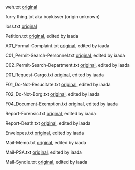 weh.txt [original](https://github.com/Moomoobeef/ss14-forms-txt/blob/master/Fun/Lizard%20Jumpscare.txt)

furry thing.txt aka boykisser (origin unknown)

loss.txt [original](https://github.com/Moomoobeef/ss14-forms-txt/blob/master/Fun/Loss.txt)

Petition.txt [original](https://github.com/Moomoobeef/ss14-forms-txt/blob/master/Practical-Forms/Petition.txt), edited by iaada

A01_Formal-Complaint.txt [original](https://github.com/Moomoobeef/ss14-forms-txt/blob/master/Practical-Forms/Formal%20Complaint%20Form.txt), edited by iaada

C01_Permit-Search-Personnel.txt [original](https://github.com/Moomoobeef/ss14-forms-txt/blob/master/Legal-Forms/Space%20Law%20%26%20SOP/Personnel%20Search%20Warrant.txt), edited by iaada

C02_Permit-Search-Department.txt [original](https://github.com/Moomoobeef/ss14-forms-txt/blob/master/Legal-Forms/Space%20Law%20%26%20SOP/Department%20Search%20Warrant.txt), edited by iaada

D01_Request-Cargo.txt [original](https://github.com/Moomoobeef/ss14-forms-txt/blob/master/Practical-Forms/Cargo%20Request%20Form.txt), edited by iaada

F01_Do-Not-Resucitate.txt [original](https://github.com/Moomoobeef/ss14-forms-txt/blob/master/Legal-Forms/Space%20Law%20%26%20SOP/DNR.txt), edited by iaada

F02_Do-Not-Borg.txt [original](https://github.com/Moomoobeef/ss14-forms-txt/blob/master/Fun/Do%20Not%20Borg%20Form.txt), edited by iaada

F04_Document-Exemption.txt [original](https://github.com/Moomoobeef/ss14-forms-txt/blob/master/Fun/Document%20Exception%20Form.txt), edited by iaada

Report-Forensic.txt [original](https://github.com/Moomoobeef/ss14-forms-txt/blob/master/Legal-Forms/Det%20Forms/Forensic%20Crime%20Report.txt), edited by iaada

Report-Death.txt [original](https://github.com/Moomoobeef/ss14-forms-txt/blob/master/Legal-Forms/Det%20Forms/Forensic%20Death%20Report.txt), edited by iaada

Envelopes.txt [original](https://github.com/Moomoobeef/ss14-forms-txt/tree/master/Envelope%20Templates), edited by iaada

Mail-Memo.txt [original](https://github.com/Moomoobeef/ss14-forms-txt/blob/master/General-Headers-Footers/memo.txt), edited by iaada

Mail-PSA.txt [original](https://github.com/Moomoobeef/ss14-forms-txt/blob/master/General-Headers-Footers/PSA.txt), edited by iaada

Mail-Syndie.txt [original](https://github.com/Moomoobeef/ss14-forms-txt/blob/master/General-Headers-Footers/Syndicate%20Letter%20Header.txt), edited by iaada
